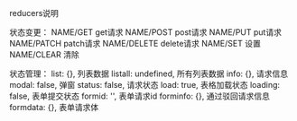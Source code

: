 reducers说明

状态变更： NAME/GET get请求 NAME/POST post请求 NAME/PUT put请求 NAME/PATCH patch请求 NAME/DELETE delete请求 NAME/SET 设置 NAME/CLEAR 清除

状态管理： list: {}, 列表数据 listall: undefined, 所有列表数据 info: {}, 请求信息 modal: false, 弹窗 status: false, 请求状态 load: true, 表格加载状态 loading: false, 表单提交状态 formid: '', 表单请求id forminfo: {}, 通过驳回请求信息 formdata: {}, 表单请求体